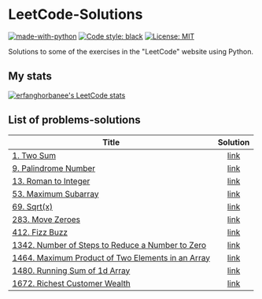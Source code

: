 # LeetCode-Solutions

[![made-with-python](https://img.shields.io/badge/Made%20with-Python-1f425f.svg)](https://www.python.org/)
[![Code style: black](https://img.shields.io/badge/code%20style-black-000000.svg)](https://github.com/psf/black)
[![License: MIT](https://img.shields.io/badge/License-MIT-blue.svg)](https://opensource.org/licenses/MIT)

Solutions to some of the exercises in the "LeetCode" website using Python.

## My stats

[![erfanghorbanee's LeetCode stats](https://leetcode-stats-six.vercel.app/api?username=erfanghorbanee&theme=dark)](https://leetcode.com/erfanghorbanee/)

## List of problems-solutions

| Title | Solution |
| ----- | :-----: |
| [1. Two Sum](https://leetcode.com/problems/two-sum/) |[link](https://github.com/erfanghorbanee/LeetCode-Solutions/blob/main/Solutions/1.py) |
| [9. Palindrome Number](https://leetcode.com/problems/palindrome-number/) |[link](https://github.com/erfanghorbanee/LeetCode-Solutions/blob/main/Solutions/9.py) |
| [13. Roman to Integer](https://leetcode.com/problems/roman-to-integer/) |[link](https://github.com/erfanghorbanee/LeetCode-Solutions/blob/main/Solutions/13.py) |
| [53. Maximum Subarray](https://leetcode.com/problems/maximum-subarray/) |[link](https://github.com/erfanghorbanee/LeetCode-Solutions/blob/main/Solutions/53.py) |
| [69. Sqrt(x)](https://leetcode.com/problems/sqrtx/) |[link](https://github.com/erfanghorbanee/LeetCode-Solutions/blob/main/Solutions/69.py) |
| [283. Move Zeroes](https://leetcode.com/problems/move-zeroes/) |[link](https://github.com/erfanghorbanee/LeetCode-Solutions/blob/main/Solutions/283.py) |
| [412. Fizz Buzz](https://leetcode.com/problems/fizz-buzz/) |[link](https://github.com/erfanghorbanee/LeetCode-Solutions/blob/main/Solutions/412.py) |
| [1342. Number of Steps to Reduce a Number to Zero](https://leetcode.com/problems/number-of-steps-to-reduce-a-number-to-zero/) |[link](https://github.com/erfanghorbanee/LeetCode-Solutions/blob/main/Solutions/1342.py) |
| [1464. Maximum Product of Two Elements in an Array](https://leetcode.com/problems/maximum-product-of-two-elements-in-an-array/) |[link](https://github.com/erfanghorbanee/LeetCode-Solutions/blob/main/Solutions/1464.py) |
| [1480. Running Sum of 1d Array](https://leetcode.com/problems/running-sum-of-1d-array/) |[link](https://github.com/erfanghorbanee/LeetCode-Solutions/blob/main/Solutions/1480.py) |
| [1672. Richest Customer Wealth](https://leetcode.com/problems/richest-customer-wealth/) |[link](https://github.com/erfanghorbanee/LeetCode-Solutions/blob/main/Solutions/1672.py) |

